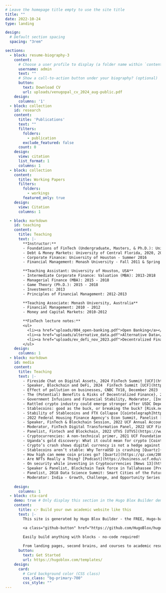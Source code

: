 ```yaml
---
# Leave the homepage title empty to use the site title
title: ""
date: 2022-10-24
type: landing

design:
  # Default section spacing
  spacing: "3rem"

sections:
  - block: resume-biography-3
    content:
      # Choose a user profile to display (a folder name within `content/authors/`)
      username: admin
      text: ""
      # Show a call-to-action button under your biography? (optional)
      button:
        text: Download CV
        url: uploads/venugopal_cv_2024_aug-public.pdf
    design:
      columns: '1'
  - block: collection
    id: research
    content:
      title: 'Publications'
      text: ""
      filters:
        folders:
          - publication
        exclude_featured: false
      count: 0    
    design:
      view: citation
      list_format: 1
      columns: 1  
  - block: collection
    content:
      title: Working Papers
      filters:
        folders:
          - workings
        featured_only: true
    design:
      view: Citation
      columns: 1

  - block: markdown
    id: teaching
    content:
      title: Teaching
      text: |-
        **Instructor:**
        - Foundations of FinTech (Undergraduate, Masters, & Ph.D.): University of Central Florida, 2019-
        - Debt & Money Markets: University of Central Florida, 2020, 2022, 2024
        - Corporate Finance: University of Houston - Summer 2016
        - Financial Management: Monash University - Fall 2011 & Spring 2012

        **Teaching Assistant: University of Houston, USA**
        - Intermediate Corporate Finance: Valuation (MBA): 2013-2018 
        - Managerial Finance (MBA): 2015 - 2018
        - Game Theory (Ph.D.): 2015 - 2018
        - Investments: 2013
        - Principles of Financial Management: 2012-2013

        **Teaching Associate: Monash University, Australia​**
        - Financial Management: 2010 - 2012
        - Money and Capital Markets: 2010-2012

        **FinTech lecture notes:**
        <ul>
          <li><a href="uploads/004_open-banking.pdf">Open Banking</a></li>
          <li><a href="uploads/alternative_data.pdf">Alternative Data</a></li>
          <li><a href="uploads/ev_defi_nov_2023.pdf">Decentralized Finance @UCF Dean's Speaker Series</a></li>
        </ul>
    design:      
      columns: 1
  - block: markdown
    id: media
    content:
      title: Teaching
      text: |-
        - Fireside Chat on Digital Assets, 2024 FinTech Summit [UCF](https://business.ucf.edu/fintech-summit/)
        - Speaker, Blockchain and DeFi, 2024  FinTech Summit [UCF](https://business.ucf.edu/fintech-summit/)
        - Effect of pollution on businesses, CNBC TV18, December 2023
        - The (Potential) Benefits & Risks of Decentralized Finance}, 2023 Dean's Speaker Series [UCF](https://eshwarvenugopal.weebly.com/teaching.html)
        - Government Infusions and Financial Stability, Moderator, [India Center](https://sciences.ucf.edu/news/india-center-webinar-financial-stability/)
        - Rattled crypto industry could emerge stronger after USDC Depeg [Cointelegraph](https://cointelegraph.com/news/rattled-crypto-industry-could-emerge-stronger-after-usdc-depeg)
        - Stablecoins: good as the buck, or breaking the buck? [Risk.net](https://www.risk.net/investing/risk-management/7955944/stablecoins-good-as-the-buck-or-breaking-the-buck)
        - Stability of Stablecoins and FTX Collapse [Cointelegraph]https://cointelegraph.com/news/how-stable-are-stablecoins-in-the-ftx-crypto-market-contagion)
        - 2022 Federal Housing Finance Agency's Econ Summit, Panelist [FHFA](https://www.fhfa.gov/Media/Documents/FHFA-Econ-Summit-Agenda-Fall-2022.pdf)
        - Speaker, FinTech & Blockchain Session, 2022 UCF Annual Accounting Conference, [UCF](https://business.ucf.edu/wp-content/uploads/sites/4/2022/05/Final_0505_2022-UCF-Accounting-Conference-Schedule_Rm_Assigns.pdf)
        - Moderator, FinTech Digital Transformation Panel, 2022 UCF FinTech Summit [UCF](https://business.ucf.edu/fintech-summit-2022/)
        - Panelist, Fintech and Blockchain, 2022 UTVS [UTVS](https://www.cecs.ucf.edu/utvs/2022-presenters/)
        - Cryptocurrencies: A non-technical primer, 2021 UCF Foundation 
        - Uganda’s gold discovery: What it could mean for crypto [Cointelegraph](https://cointelegraph.com/news/uganda-s-gold-discovery-what-it-could-mean-for-crypto)
        - Crypto’s crash shows digital currency is not a hedge against inflation [Quartz](https://qz.com/2116509/crypto-isnt-a-safe-haven-during-high-inflation/)
        - Stablecoins aren’t stable: Why TerraUSD is crashing [Quartz](https://qz.com/2165213/stablecoins-arent-stable-why-terra-is-crashing/)
        - How high can meme coin prices go? [Quartz](https://qz.com/2080561/how-high-can-dogecoin-and-shiba-inu-coin-go/) 
        - Are NFTs Really a Thing? [Podcast](https://business.ucf.edu/are-nfts-really-a-thing/)
        - On security while investing in Cryptocurrencies [News 13](https://www.mynews13.com/fl/orlando/news/2021/04/24/consumers-are-on-their-own-in-the-world-of-cryptocurrency#)
        - Speaker & Panelist, Blockchain Task force in Tallahassee [​​Presentation](https://eshwarvenugopal.weebly.com/uploads/5/9/1/6/59166679/ucf-blockchain-taskforce-dec2019-v4_macro.pdf) [Video of task force deliberations](https://thefloridachannel.org/videos/12-13-19-florida-blockchain-task-force/)
        - Panelist, 2018 Data Science Summit: Smart Cities of the Future
        - Moderator: India - Growth, Challenge, and Opportunity Series:  
        
    design:      
      columns: 1
  - block: cta-card
    demo: true # Only display this section in the Hugo Blox Builder demo site
    content:
      title: 👉 Build your own academic website like this
      text: |-
        This site is generated by Hugo Blox Builder - the FREE, Hugo-based open source website builder trusted by 250,000+ academics like you.

        <a class="github-button" href="https://github.com/HugoBlox/hugo-blox-builder" data-color-scheme="no-preference: light; light: light; dark: dark;" data-icon="octicon-star" data-size="large" data-show-count="true" aria-label="Star HugoBlox/hugo-blox-builder on GitHub">Star</a>

        Easily build anything with blocks - no-code required!
        
        From landing pages, second brains, and courses to academic resumés, conferences, and tech blogs.
      button:
        text: Get Started
        url: https://hugoblox.com/templates/
    design:
      card:
        # Card background color (CSS class)
        css_class: "bg-primary-700"
        css_style: ""
---
```

